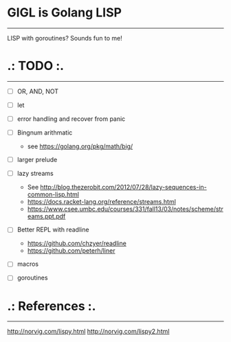 # GIGL is Golang LISP
---------------------

LISP with goroutines? Sounds fun to me!


# .: TODO :.
--------------
- [ ] OR, AND, NOT
- [ ] let
- [ ] error handling and recover from panic
- [ ] Bingnum arithmatic
  - see https://golang.org/pkg/math/big/
- [ ] larger prelude
- [ ] lazy streams
  - See http://blog.thezerobit.com/2012/07/28/lazy-sequences-in-common-lisp.html
  - https://docs.racket-lang.org/reference/streams.html
  - https://www.csee.umbc.edu/courses/331/fall13/03/notes/scheme/streams.ppt.pdf
- [ ] Better REPL with readline
  - https://github.com/chzyer/readline
  - https://github.com/peterh/liner
- [ ] macros
- [ ] goroutines


# .: References :.
--------------------
http://norvig.com/lispy.html
http://norvig.com/lispy2.html
